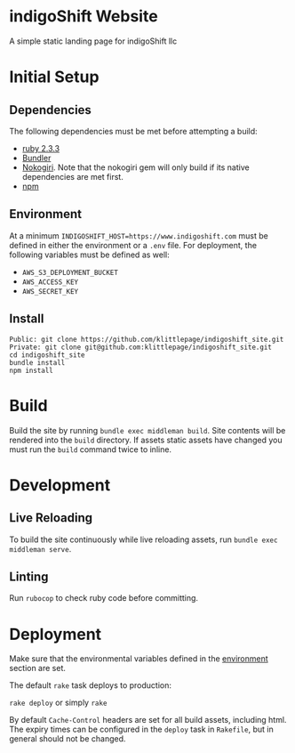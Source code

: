 # indigoShift Website

A simple static landing page for indigoShift llc

# Initial Setup

## Dependencies

The following dependencies must be met before attempting a build:

* [ruby 2.3.3](https://www.ruby-lang.org)
* [Bundler](http://bundler.io/)
* [Nokogiri](http://www.nokogiri.org/tutorials/installing_nokogiri.html). Note that the nokogiri gem will only build if its native dependencies are met first.
* [npm](https://www.npmjs.com/)

## Environment

At a minimum ```INDIGOSHIFT_HOST=https://www.indigoshift.com``` must be defined in either the environment or a ```.env``` file. For deployment, the following variables must be defined as well:

* ```AWS_S3_DEPLOYMENT_BUCKET```
* ```AWS_ACCESS_KEY```
* ```AWS_SECRET_KEY```

## Install

```
Public: git clone https://github.com/klittlepage/indigoshift_site.git
Private: git clone git@github.com:klittlepage/indigoshift_site.git
cd indigoshift_site
bundle install
npm install
```

# Build

Build the site by running ```bundle exec middleman build```. Site contents will be rendered into the ```build``` directory. If assets static assets have changed you must run the ```build``` command twice to inline.

# Development

## Live Reloading

To build the site continuously while live reloading assets, run ```bundle exec middleman serve```.

## Linting

Run ```rubocop``` to check ruby code before committing.

# Deployment

Make sure that the environmental variables defined in the [environment](#environment) section are set.

The default ```rake``` task deploys to production:

```rake deploy``` or simply ```rake```

By default ```Cache-Control``` headers are set for all build assets, including html. The expiry times can be configured in the ```deploy``` task in ```Rakefile```, but in general should not be changed.
